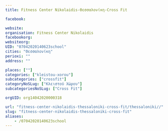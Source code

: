 ```yaml
---
title: Fitness Center Nikolaidis-Θεσσαλονίκη-Cross Fit

facebook:

website:
organisation: Fitness Center Nikolaidis
facebookorg:
websiteorg:
UID: "07042020140623school"
cities: "Θεσσαλονίκη"
perioxi: ""
address: ""

places: [""]
categories: ["kleistou-xorou"]
subcategories: ["crossfit"]
categoryNoSLug: ["Κλειστού Χώρου"]
subcategoriesNoSLug: ["Cross Fit"]

orgUID: org14042020000318

url: "fitness-center-nikolaidis-thessaloniki-cross-fit/thessaloniki//"
slug: "fitness-center-nikolaidis-thessaloniki-cross-fit"
aliases:
    - /07042020140623school
---
```





